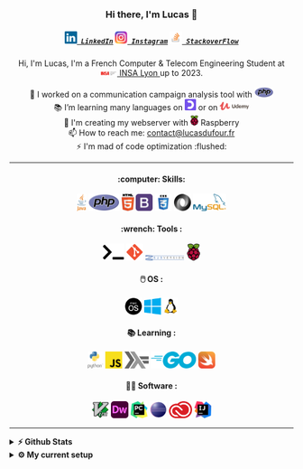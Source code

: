 <h3 align="center">Hi there, I'm Lucas 👋</h3>
<h5 align="center">
  <code><a href="https://www.linkedin.com/in/lucas-d-523635128/" title="LinkedIn Profile"><img width="22" src="/img/linkedin.svg"> LinkedIn</a></code>
<code><a href="https://www.linkedin.com/in/lucas-d-523635128/" title="Instagram Profile"><img width="22" src="/img/instagram.svg"> Instagram</a></code>
  <code><a href="https://stackoverflow.com/users/11863382/lucas" title="StackoverFlow Profile"><img width="22" src="/img/stackoverflow.svg"> StackoverFlow</a></code>
</h5>

<p align="center">
  Hi, I'm Lucas, I'm a French Computer & Telecom Engineering Student at <a href="https://www.insa-lyon.fr/" title="school"> <img width="30" src="/img/insa.svg"> INSA Lyon </a>  up to 2023.
  <br>
  <br>
  💼 I worked on a communication campaign analysis tool with <img height="18" src="/img/php.svg">
  <br>
  📚 I’m learning many languages on <img height="20" src="/img/openclassrooms.png"> or on <img height="15" src="/img/udemy.svg">
   <br>
   🔬 I'm creating my webserver with <img height="18" src="/img/raspberry.svg"> Raspberry
  <br>
  📫 How to reach me: <a href="mailto: contact@lucasdufour.fr ">contact@lucasdufour.fr </a>
  <br>
  ⚡ I'm mad of code optimization :flushed:
</p>

<hr> 


<h4 align="center"> :computer: Skills: </h4>

<p align="center">
 <code><img title="java" height="30" src="/img/java.svg"></code>
 <code><img height="30" src="/img/php.svg"></code>
 <code><img height="30" src="/img/html5.svg"></code>
 <code><img height="30" src="/img/bootstrap.svg"></code>
 <code><img height="30" src="/img/css.svg"></code>
 <code><img height="30" src="/img/json.svg"></code>
 <code><img height="30" src="/img/mysql.svg"></code>
</p>

<h4 align="center"> :wrench: Tools :</h4>

<p align="center">
<code><img height="30" src="/img/terminal.svg"></code>
<code><img height="30" src="/img/git.svg"></code>
<code><img height="10" src="/img/subversion.svg"></code>
<code><img height="30" src="/img/raspberry.svg"></code>
</p>	
	
<h4 align="center">🖱️ OS : </h4>

<p align="center">
<code><img height="30" src="/img/macos.svg"></code>
<code><img height="30" src="/img/windows.svg"></code>
<code><img height="30" src="/img/linux.svg"></code>
</p>

<h4 align="center"> 📚 Learning : </h4>

<p align="center">
<code><img height="30" src="/img/python.svg"></code>
<code><img height="30" src="/img/javascript.svg"></code>
<code><img height="30" src="/img/haskell.svg"></code>
<code><img height="30" src="/img/go.svg"></code>
<code><img height="30" src="/img/swift.svg"></code>
</p>

<h4 align="center"> 👨‍💻 Software : </h4>

<p align="center">
<code><img height="30" src="/img/vim.svg"></code>
<code><img height="30" src="/img/dreamweaver.svg"></code>
<code><img height="30" src="/img/pycharm.svg"></code>
<code><img height="30" src="/img/eclipse.svg"></code>
<code><img height="30" src="/img/adobecc.svg"></code>
<code><img height="30" src="/img/intelliJ.svg"></code>
</p>

<hr>
<details>	
  <summary><b>⚡ Github Stats</b></summary>

[![time tracker](https://wakatime.com/badge/github/lduf/lduf.svg)](https://wakatime.com/badge/github/lduf/lduf)

![](https://visitor-badge.glitch.me/badge?page_id=lduf.lduf)


[![Top Langs](https://github-readme-stats.vercel.app/api/top-langs/?username=lduf&layout=compact&text_color=daf7dc&bg_color=151515)](https://github.com/anuraghazra/github-readme-stats)


<p align="left"> <img src="https://github-readme-stats.vercel.app/api?username=lduf&show_icons=true&theme=gotham" alt="lduf" widht="500" height="150"/></p>
	
<!--START_SECTION:waka-->
```text
Python           3 hrs 43 mins   █████████████████▓░░░░░░░   70.14 % 
PHP              1 hr 15 mins    ██████░░░░░░░░░░░░░░░░░░░   23.67 % 
Other            14 mins         █▒░░░░░░░░░░░░░░░░░░░░░░░   04.67 % 
Blade Template   4 mins          ▒░░░░░░░░░░░░░░░░░░░░░░░░   01.32 % 
```
<!--END_SECTION:waka-->




</details>

<details>	
  <br />
  <summary><b>⚙️ My current setup</b></summary>
  	<ul>
  	    <li><b>OS:</b> macOS Big Sur</li>
      <li><b>Laptop: </b> Imac 2015 27" </li>
	    <li><b>Laptop: </b> MacBook Pro 15"</li>
  	    <li><b>Browser: </b> Safari, Chrome</li>
	    <li><b>Code Editor:</b> Dreamweaver, IntelliJ, Vim</li>
	</ul>	
</details>
<!--
**lduf/lduf** is a ✨ _special_ ✨ repository because its `README.md` (this file) appears on your GitHub profile.

Here are some ideas to get you started:

- 🔭 I’m currently working on ...
- 🌱 I’m currently learning ...
- 👯 I’m looking to collaborate on ...
- 🤔 I’m looking for help with ...
- 💬 Ask me about ...
- 📫 How to reach me: ...
- 😄 Pronouns: ...
- ⚡ Fun fact: ...
-->
